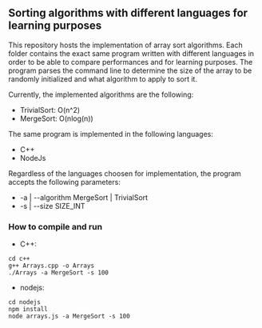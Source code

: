 ## Sorting algorithms with different languages for learning purposes

This repository hosts the implementation of array sort algorithms. Each folder contains the exact same program written with
different languages in order to be able to compare performances and for learning purposes. The program parses the command line
to determine the size of the array to be randomly initialized and what algorithm to apply to sort it.  

Currently, the implemented algorithms are the following:
- TrivialSort: O(n^2)
- MergeSort: O(nlog(n))

The same program is implemented in the following languages:
- C++
- NodeJs

Regardless of the languages choosen for implementation, the program accepts the following parameters:
- -a | --algorithm MergeSort | TrivialSort
- -s | --size SIZE_INT

### How to compile and run
- C++: 
```
cd c++
g++ Arrays.cpp -o Arrays
./Arrays -a MergeSort -s 100
```
- nodejs: 
```
cd nodejs
npm install
node arrays.js -a MergeSort -s 100
```
